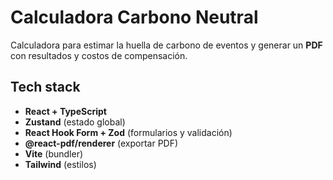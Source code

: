 # Calculadora Carbono Neutral

Calculadora para estimar la huella de carbono de eventos y generar un **PDF** con resultados y costos de compensación.

## Tech stack

- **React + TypeScript**
- **Zustand** (estado global)
- **React Hook Form + Zod** (formularios y validación)
- **@react-pdf/renderer** (exportar PDF)
- **Vite** (bundler)
- **Tailwind** (estilos)
